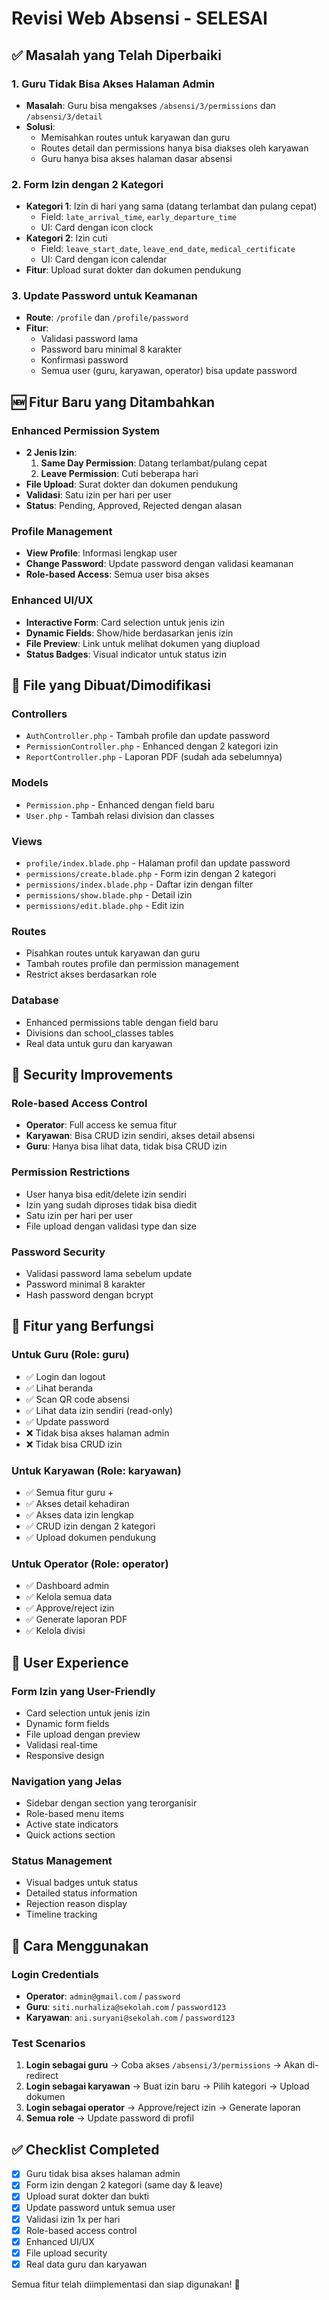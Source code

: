 # Revisi Web Absensi - SELESAI

## ✅ Masalah yang Telah Diperbaiki

### 1. **Guru Tidak Bisa Akses Halaman Admin**
- **Masalah**: Guru bisa mengakses `/absensi/3/permissions` dan `/absensi/3/detail`
- **Solusi**: 
  - Memisahkan routes untuk karyawan dan guru
  - Routes detail dan permissions hanya bisa diakses oleh karyawan
  - Guru hanya bisa akses halaman dasar absensi

### 2. **Form Izin dengan 2 Kategori**
- **Kategori 1**: Izin di hari yang sama (datang terlambat dan pulang cepat)
  - Field: `late_arrival_time`, `early_departure_time`
  - UI: Card dengan icon clock
- **Kategori 2**: Izin cuti
  - Field: `leave_start_date`, `leave_end_date`, `medical_certificate`
  - UI: Card dengan icon calendar
- **Fitur**: Upload surat dokter dan dokumen pendukung

### 3. **Update Password untuk Keamanan**
- **Route**: `/profile` dan `/profile/password`
- **Fitur**: 
  - Validasi password lama
  - Password baru minimal 8 karakter
  - Konfirmasi password
  - Semua user (guru, karyawan, operator) bisa update password

## 🆕 Fitur Baru yang Ditambahkan

### **Enhanced Permission System**
- **2 Jenis Izin**:
  1. **Same Day Permission**: Datang terlambat/pulang cepat
  2. **Leave Permission**: Cuti beberapa hari
- **File Upload**: Surat dokter dan dokumen pendukung
- **Validasi**: Satu izin per hari per user
- **Status**: Pending, Approved, Rejected dengan alasan

### **Profile Management**
- **View Profile**: Informasi lengkap user
- **Change Password**: Update password dengan validasi keamanan
- **Role-based Access**: Semua user bisa akses

### **Enhanced UI/UX**
- **Interactive Form**: Card selection untuk jenis izin
- **Dynamic Fields**: Show/hide berdasarkan jenis izin
- **File Preview**: Link untuk melihat dokumen yang diupload
- **Status Badges**: Visual indicator untuk status izin

## 📁 File yang Dibuat/Dimodifikasi

### **Controllers**
- `AuthController.php` - Tambah profile dan update password
- `PermissionController.php` - Enhanced dengan 2 kategori izin
- `ReportController.php` - Laporan PDF (sudah ada sebelumnya)

### **Models**
- `Permission.php` - Enhanced dengan field baru
- `User.php` - Tambah relasi division dan classes

### **Views**
- `profile/index.blade.php` - Halaman profil dan update password
- `permissions/create.blade.php` - Form izin dengan 2 kategori
- `permissions/index.blade.php` - Daftar izin dengan filter
- `permissions/show.blade.php` - Detail izin
- `permissions/edit.blade.php` - Edit izin

### **Routes**
- Pisahkan routes untuk karyawan dan guru
- Tambah routes profile dan permission management
- Restrict akses berdasarkan role

### **Database**
- Enhanced permissions table dengan field baru
- Divisions dan school_classes tables
- Real data untuk guru dan karyawan

## 🔐 Security Improvements

### **Role-based Access Control**
- **Operator**: Full access ke semua fitur
- **Karyawan**: Bisa CRUD izin sendiri, akses detail absensi
- **Guru**: Hanya bisa lihat data, tidak bisa CRUD izin

### **Permission Restrictions**
- User hanya bisa edit/delete izin sendiri
- Izin yang sudah diproses tidak bisa diedit
- Satu izin per hari per user
- File upload dengan validasi type dan size

### **Password Security**
- Validasi password lama sebelum update
- Password minimal 8 karakter
- Hash password dengan bcrypt

## 🎯 Fitur yang Berfungsi

### **Untuk Guru (Role: guru)**
- ✅ Login dan logout
- ✅ Lihat beranda
- ✅ Scan QR code absensi
- ✅ Lihat data izin sendiri (read-only)
- ✅ Update password
- ❌ Tidak bisa akses halaman admin
- ❌ Tidak bisa CRUD izin

### **Untuk Karyawan (Role: karyawan)**
- ✅ Semua fitur guru +
- ✅ Akses detail kehadiran
- ✅ Akses data izin lengkap
- ✅ CRUD izin dengan 2 kategori
- ✅ Upload dokumen pendukung

### **Untuk Operator (Role: operator)**
- ✅ Dashboard admin
- ✅ Kelola semua data
- ✅ Approve/reject izin
- ✅ Generate laporan PDF
- ✅ Kelola divisi

## 📱 User Experience

### **Form Izin yang User-Friendly**
- Card selection untuk jenis izin
- Dynamic form fields
- File upload dengan preview
- Validasi real-time
- Responsive design

### **Navigation yang Jelas**
- Sidebar dengan section yang terorganisir
- Role-based menu items
- Active state indicators
- Quick actions section

### **Status Management**
- Visual badges untuk status
- Detailed status information
- Rejection reason display
- Timeline tracking

## 🚀 Cara Menggunakan

### **Login Credentials**
- **Operator**: `admin@gmail.com` / `password`
- **Guru**: `siti.nurhaliza@sekolah.com` / `password123`
- **Karyawan**: `ani.suryani@sekolah.com` / `password123`

### **Test Scenarios**
1. **Login sebagai guru** → Coba akses `/absensi/3/permissions` → Akan di-redirect
2. **Login sebagai karyawan** → Buat izin baru → Pilih kategori → Upload dokumen
3. **Login sebagai operator** → Approve/reject izin → Generate laporan
4. **Semua role** → Update password di profil

## ✅ Checklist Completed

- [x] Guru tidak bisa akses halaman admin
- [x] Form izin dengan 2 kategori (same day & leave)
- [x] Upload surat dokter dan bukti
- [x] Update password untuk semua user
- [x] Validasi izin 1x per hari
- [x] Role-based access control
- [x] Enhanced UI/UX
- [x] File upload security
- [x] Real data guru dan karyawan

Semua fitur telah diimplementasi dan siap digunakan! 🎉